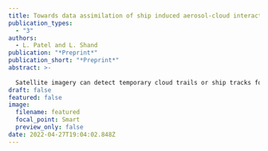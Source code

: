 ```yaml
---
title: Towards data assimilation of ship induced aerosol-cloud interactions
publication_types:
  - "3"
authors:
  - L. Patel and L. Shand
publication: "*Preprint*"
publication_short: "*Preprint*"
abstract: >-
  
  Satellite imagery can detect temporary cloud trails or ship tracks formed from aerosols emitted from large ships traversing our oceans, a phenomenon that global climate models cannot directly reproduce. Ship tracks are observ- able examples of marine cloud brightening, a potential solar climate intervention that shows promise in helping combat climate change. In this paper, we demonstrate a simulation-based approach in learning the behavior of ship tracks based upon a novel stochastic emulation mechanism. Our method uses wind fields to determine the move- ment of aerosol-cloud tracks, and uses a stochastic partial differential equation (SPDE) to model their persistence behavior. This SPDE incorporates both a drift and diffusion term which describes the movement of aerosol par- ticles via wind and their diffusivity through the atmosphere, respectively. We first present our proposed approach with examples using simulated wind fields and ship paths. We then successfully demonstrate our tool by applying Approximate Bayesian Computation method - Sequential Monte Carlo (ABC-SMC) for data assimilation.
draft: false
featured: false
image:
  filename: featured
  focal_point: Smart
  preview_only: false
date: 2022-04-27T19:04:02.848Z
---
```

